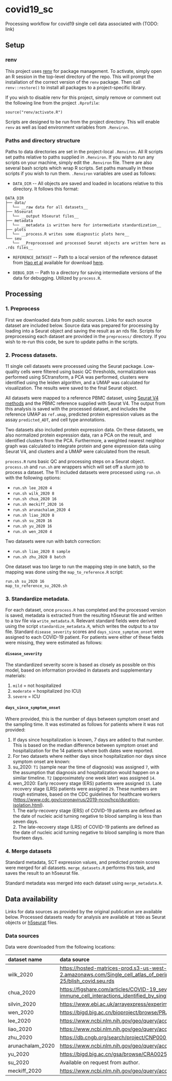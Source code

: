 # covid19_sc
Processing workflow for covid19 single cell data associated with (TODO: link)

## Setup
### renv
This project uses [renv](https://rstudio.github.io/renv/articles/renv.html) for package management. 
To activate, simply open an R session in the top-level directory of the repo. This will prompt the 
installation of the correct version of the `renv` package. Then call `renv::restore()` to install all packages to a project-specific library. 

If you wish to disable renv for this project, simply remove or comment out the following line from 
the project `.Rprofile`: 
```
source("renv/activate.R")
```
Scripts are designed to be run from the project directory. This will enable `renv` as well as load environment variables from `.Renviron`. 

### Paths and directory structure
Paths to data directories are set in the project-local `.Renviron`. All R scripts set paths relative to paths supplied in `.Renviron`. If you wish to run any scripts on your machine, simply edit the `.Renviron` file. There are also several bash scripts which wrap R scripts. Set paths manually in these scripts if you wish to run them. `.Renviron` variables are used as follows: 

* `DATA_DIR` -- All objects are saved and loaded in locations relative to this directory. It follows this format:  
```
DATA_DIR
├── data/
│  └── __raw data for all datasets__
├── h5seurat
│  └── __output h5seurat files__
├── metadata
│  └── __metadata is written here for intermediate standardization__
├── plots
│  └── __process.R writes some diagnostic plots here__
└── seu
   └── __Preprocessed and processed Seurat objects are written here as .rds files__
```

* `REFERENCE_DATASET` -- Path to a local version of the reference dataset from [Hao et al](https://www.biorxiv.org/content/10.1101/2020.10.12.335331v1) available for download [here](https://atlas.fredhutch.org/data/nygc/multimodal/pbmc_multimodal.h5seurat). 

* `DEBUG_DIR` -- Path to a directory for saving intermediate versions of the data for debugging. Utilized by `process.R`. 

## Processing 
### 1. Preprocess
First we downloaded data from public sources. Links for each source dataset are included below. Source data was prepared for processing by loading into a Seurat object and saving the result as an rds file. Scripts for preprocessing each dataset are provided in the `preprocess/` directory. If you wish to re-run this code, be sure to update paths in the scripts. 

### 2. Process datasets. 
11 single cell datasets were processed using the Seurat package. Low-quality cells were filtered using basic QC thresholds, normalization was performed using SCtransform, a PCA was performed, clusters were identified using the leiden algorithm, and a UMAP was calculated for visualization. The results were saved to the final Seurat object. 

All datasets were mapped to a reference PBMC dataset, using [Seurat V4 methods](https://satijalab.org/seurat/v4.0/reference_mapping.html) and the PBMC reference supplied with Seurat V4. The output from this analysis is saved with the processed dataset, and includes the reference UMAP as `ref.umap`, predicted protein expression values as the assay `predicted_ADT`, and cell type annotations. 

Two datasets also included protein expression data. On these datasets, we also normalized protein expression data, ran a PCA on the result, and identified clusters from the PCA. Furthermore, a weighted nearest neighbor graph was calculated to integrate protein and gene expression data using Seurat V4, and clusters and a UMAP were calculated from the result. 

`process.R` runs basic QC and processing steps on a Seurat object. `process.sh` and `run.sh` are wrappers which will set off a slurm job to process a dataset. The 11 included datasets were processed using `run.sh` with the following options: 
  * `run.sh lee_2020 4`
  * `run.sh wilk_2020 8`
  * `run.sh chua_2020 16`
  * `run.sh meckiff_2020 16`
  * `run.sh arunachalam_2020 4`
  * `run.sh liao_2020 8`
  * `run.sh su_2020 16`
  * `run.sh yu_2020 16`
  * `run.sh wen_2020 4`
  
Two datasets were run with batch correction: 
  * `run.sh liao_2020 8 sample`
  * `run.sh zhu_2020 8 batch`
  
One dataset was too large to run the mapping step in one batch, so the mapping was done using the `map_to_reference.R` script: 
  ```
  run.sh su_2020 16
  map_to_reference_su_2020.sh
  ```
  
  
### 3. Standardize metadata. 
For each dataset, once `process.R` has completed and the processed version is saved, metadata is extracted from the resulting h5seurat file and written to a tsv file via `write_metadata.R`. Relevant standard fields were derived using the script `standardize_metadata.R`, which writes the output to a tsv file. Standard `disease_severity` scores and `days_since_symptom_onset` were assigned to each COVID-19 patient. For patients were either of these fields were missing, they were estimated as follows: 

#### `disease_severity`

The standardized severity score is based as closely as possible on this model, based 
on information provided in datasets and supplementary materials: 
1. `mild` = not hospitalized
2. `moderate` = hospitalized (no ICU)
3. `severe` = ICU

#### `days_since_symptom_onset`

Where provided, this is the number of days between symptom onset and the sampling
time. It was estimated as follows for patients where it was not provided: 
1. If days since hospitalization is known, 7 days are added to that number. This is based on the median 
difference between symptom onset and hospitalization for the 14 patients where both dates were reported.
2. For two datasets where neither days since hospitalization nor days since symptom
onset are known: 
  1. su_2020: `T1` (sample near the time of diagnosis) was assigned `7`, with the assumption that diagnosis
  and hospitalization would happen on a similar timeline. `T2` (approximately 
  one week later) was assigned `14`. 
  2. wen_2020: Early recovery stage (ERS) patients were assigned `15`. Late recovery stage (LRS) patients
  were assigned `29`. These numbers are rough estimates, based on the CDC guidelines for healthcare workers (https://www.cdc.gov/coronavirus/2019-ncov/hcp/duration-isolation.html).  
    1. The early-recovery stage (ERS) of COVID-19 patients are defined as the date of nucleic acid turning negative to blood sampling is less than seven days.  
    2. The late-recovery stage (LRS) of COVID-19 patients are defined as the date of nucleic acid turning negative to blood sampling is more than fourteen days.


### 4. Merge datasets
Standard metadata, SCT expression values, and predicted protein scores were merged for all datasets. `merge_datasets.R` performs this task, and saves the result to an h5seurat file. 

Standard metadata was merged into each dataset using `merge_metadata.R`. 


## Data availability
Links for data sources as provided by the original publication are available below. Processed datasets ready for analysis are available at `TODO` as Seurat objects or [h5seurat](https://mojaveazure.github.io/seurat-disk/articles/h5Seurat-load.html) files. 

### Data sources
Data were downloaded from the following locations: 

|dataset name     |data source                                                                                                                                            |
|:----------------|:------------------------------------------------------------------------------------------------------------------------------------------------------|
|wilk_2020        |https://hosted-matrices-prod.s3-us-west-2.amazonaws.com/Single_cell_atlas_of_peripheral_immune_response_to_SARS_CoV_2_infection-25/blish_covid.seu.rds |
|chua_2020        |https://figshare.com/articles/COVID-19_severity_correlates_with_airway_epithelium-immune_cell_interactions_identified_by_single-cell_analysis/12436517 |
|silvin_2020      |https://www.ebi.ac.uk/arrayexpress/experiments/E-MTAB-9221/                                                                                            |
|wen_2020         |https://bigd.big.ac.cn/bioproject/browse/PRJCA002413                                                                                                   |
|lee_2020         |https://www.ncbi.nlm.nih.gov/geo/query/acc.cgi?acc=GSE149689                                                                                           |
|liao_2020        |https://www.ncbi.nlm.nih.gov/geo/query/acc.cgi?acc=GSE145926                                                                                           |
|zhu_2020         |https://db.cngb.org/search/project/CNP0001102/                                                                                                         |
|arunachalam_2020 |https://www.ncbi.nlm.nih.gov/geo/query/acc.cgi?acc=GSE155673                                                                                           |
|yu_2020          |https://bigd.big.ac.cn/gsa/browse/CRA002572                                                                                                            |
|su_2020          |Available on request from author.                                                                                    |
|meckiff_2020     |https://www.ncbi.nlm.nih.gov/geo/query/acc.cgi?acc=GSE152522        
